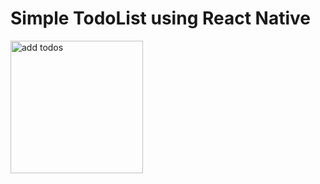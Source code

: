 # Simple TodoList using React Native


<img width="212" alt="add todos" src="https://github.com/user-attachments/assets/563ff0f5-74c2-4b8a-b26b-312c1b6b1de7">

